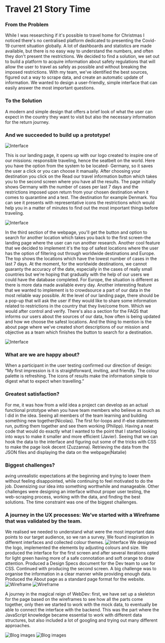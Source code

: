 # Travel 21 Story Time

### From the Problem 
While I was researching if it's possible to travel home for Christmas I noticed there's no centralised platform dedicated to presenting the Covid-19 current situation globally. 
A lot of dashboards and statistics are made available, but there is no easy way to understand the numbers, and often they don't present the restrictions.
We decided to find a solution, we set out to build a platform to acquire information about safety regulations that will allow the user to travel as safely as possible and without breaking the imposed restrictions.
With my team, we've identified the best sources, figured out a way to scrape data, and create an automatic update of information. We wanted to design a user-friendly, simple interface that can easily answer the most important questions.

### To the Solution
A modern and simple design that offers a brief look of what the user can expect in the country they want to visit but also the necessary information for the return journey.

### And we succeeded to build up a prototype!

![Interface](https://github.com/TechLabs-Berlin/Travel-20/blob/main/UX/Interface/Deliverables/INTERFACE_09_Homepage_2x.png)

This is our landing page, it opens up with our logo created to inspire one of our missions: responsible traveling, hence the seatbelt on the world.
Here you have the option from the system to be located- Germany, so it saves the user a click or you can choose it manually.
After choosing your destination you click on the Read our travel information button which takes you to the second screen where you have all the results.
The page initially shows Germany with the number of cases per last 7 days and the restrictions imposed upon return from your chosen destination when it comes to quarantine and a test. The destination for example Denmark. You can see it presents with representative icons the restrictions which would help you in a matter of minutes to find out the most important things before traveling. 

![Interface](https://github.com/TechLabs-Berlin/Travel-20/blob/main/UX/Interface/Deliverables/INTERFACE_08_Results_2x.png)

In the third section of the webpage, you'll get the button and option to search for another location which takes you back to the first screen-the landing page where the user can run another research.
Another cool feature that we decided to implement it's the top of safest locations where the user has the option of filtering out through worldwide destinations and Europe.  The top shows the locations which have the lowest number of cases in the last 7 days. At the moment, for the worldwide destinations, we cannot guaranty the accuracy of the date, especially in the cases of really small countries but we're hoping that gradually with the help of our users we could have the database completed. For Europe, the situation is different as there is more data made available every day.
Another interesting feature that we wanted to implement is to crowdsource a part of our data in the most reliable way possible. At the level of our landing page, there should be a pop-up that will ask the user if they would like to share some information related to restrictions in the country that they live/come from. Which we would after control and verify.
There's also a section for the FAQS that informs our users about the sources of our data, how often is being updated and how we choose the safest locations.
And the thing to mention is the about page where we've created short descriptions of our mission and objective as a team which finishes the button to search for a destination. 

![Interface](https://github.com/TechLabs-Berlin/Travel-20/blob/main/UX/Interface/Deliverables/INTERFACE%2008%20About%20Variant%202x.png)

### What are we are happy about?
When a participant in the user testing confirmed our direction of design: “My first impression is it is straightforward, inviting, and friendly. The colour palette is refreshing. The icons of results make the information simple to digest what to expect when travelling.”

### Greatest satisfaction?
For me, it was how from a wild idea a project can develop as an actual functional prototype when you have team members who believe as much as I did in the idea. 
Seeing all members of the team learning and building something new together(Nicolas). The first for-loops and if-else statements run, putting them together and see them working (Philipp). Having a neat code that would do exactly what I wanted to the point that I started looking into ways to make it smaller and more efficient (Javier). Seeing that we can hook the data to the interface and figuring out some of the tricks with CSS to make the page look decent (Zuzzanna). Retrieving the data from the JSON files and displaying the data on the webpage(Natalie)


### Biggest challenges? 
aving unrealistic expectations at the beginning and trying to lower them without feeling disappointed, while continuing to feel motivated to do the job. Downsizing our idea into something worthwhile and manageable. Other challenges were designing an interface without proper user testing, the web-scraping process, working with the data, and finding the best solutions. The time constraint was one of the biggest challenges.

### A journey in the UX processes: We’ve started with a Wireframe that was validated by the team. 
We realised we needed to understand what were the most important data points to our target audience, so we ran a survey.
We found inspiration in different interfaces and collected colour themes. 
![Interface](https://github.com/TechLabs-Berlin/Travel-20/blob/main/UX/Interface/Inspiration/Colours.png)
We designed the logo, implemented the elements by adjusting colours and size. We produced the interface for the first screen and after  several iterations opted for light green having more of a safe connotation and soft orange to draw attention. 
Produced a Design Specs document for the Dev team to use for CSS. 
Continued with producing the second screen. A big challenge was to organise the information in a clear manner while providing enough data. Produced the About page as a standard page format for the website.
![Wireframe](https://github.com/TechLabs-Berlin/Travel-20/blob/main/UX/Wireframe/Exports/INTERFACE%2001%20Screen%201.png)
![Wireframe](https://github.com/TechLabs-Berlin/Travel-20/blob/main/UX/Wireframe/Exports/INTERFACE%20Screen%202-02.png)

A journey in the magical reign of WebDev: first, we have set up a skeleton for the page based on the wireframes to see how all the parts come together, only then we started to work with the mock data, to eventually be able to connect the interface with the backend. This was the part where the JavaScript knowledge became essential to work with different data structures, but also included a lot of googling and trying out many different approaches.

![Blog images](https://github.com/TechLabs-Berlin/Travel-20/blob/main/UX/Blog%20Images/coviddatajasonfile.png)
![Blog images](https://github.com/TechLabs-Berlin/Travel-20/blob/main/UX/Blog%20Images/promiseloadaflag%20image.png)




